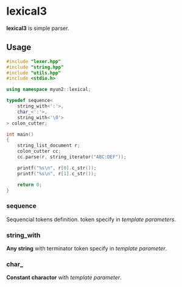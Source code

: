 # lexical3

**lexical3** is simple parser.

## Usage

```cpp
#include "lexer.hpp"
#include "string.hpp"
#include "utils.hpp"
#include <stdio.h>

using namespace myun2::lexical;

typedef sequence<
	string_with<':'>,
	char_<':'>,
	string_with<'\0'>
> colon_cutter;

int main()
{
	string_list_document r;
	colon_cutter cc;
	cc.parse(r, string_iterator("ABC:DEF"));

	printf("%s\n", r[0].c_str());
	printf("%s\n", r[1].c_str());

	return 0;
}
```

### sequence

Sequencial tokens definition. token specify in *template parameters*.

### string_with

**Any string** with terminator token specify in *template parameter*.

### char_

**Constant charactor** with *template parameter*.
